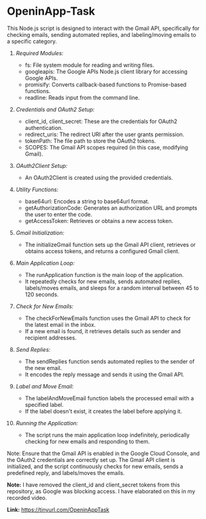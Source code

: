 # OpeninApp-Task
This Node.js script is designed to interact with the Gmail API, specifically for checking emails, sending automated replies, and labeling/moving emails to a specific category.
1. *Required Modules:*
   - fs: File system module for reading and writing files.
   - googleapis: The Google APIs Node.js client library for accessing Google APIs.
   - promisify: Converts callback-based functions to Promise-based functions.
   - readline: Reads input from the command line.

2. *Credentials and OAuth2 Setup:*
   - client_id, client_secret: These are the credentials for OAuth2 authentication.
   - redirect_uris: The redirect URI after the user grants permission.
   - tokenPath: The file path to store the OAuth2 tokens.
   - SCOPES: The Gmail API scopes required (in this case, modifying Gmail).

3. *OAuth2Client Setup:*
   - An OAuth2Client is created using the provided credentials.

4. *Utility Functions:*
   - base64url: Encodes a string to base64url format.
   - getAuthorizationCode: Generates an authorization URL and prompts the user to enter the code.
   - getAccessToken: Retrieves or obtains a new access token.

5. *Gmail Initialization:*
   - The initializeGmail function sets up the Gmail API client, retrieves or obtains access tokens, and returns a configured Gmail client.

6. *Main Application Loop:*
   - The runApplication function is the main loop of the application.
   - It repeatedly checks for new emails, sends automated replies, labels/moves emails, and sleeps for a random interval between 45 to 120 seconds.

7. *Check for New Emails:*
   - The checkForNewEmails function uses the Gmail API to check for the latest email in the inbox.
   - If a new email is found, it retrieves details such as sender and recipient addresses.

8. *Send Replies:*
   - The sendReplies function sends automated replies to the sender of the new email.
   - It encodes the reply message and sends it using the Gmail API.

9. *Label and Move Email:*
   - The labelAndMoveEmail function labels the processed email with a specified label.
   - If the label doesn't exist, it creates the label before applying it.

10. *Running the Application:*
    - The script runs the main application loop indefinitely, periodically checking for new emails and responding to them.

Note: Ensure that the Gmail API is enabled in the Google Cloud Console, and the OAuth2 credentials are correctly set up. The Gmail API client is initialized, and the script continuously checks for new emails, sends a predefined reply, and labels/moves the emails.

**Note:** I have removed the client_id and client_secret tokens from this repository, as Google was blocking access. I have elaborated on this in my recorded video.

**Link:** https://tinyurl.com/OpeninAppTask
